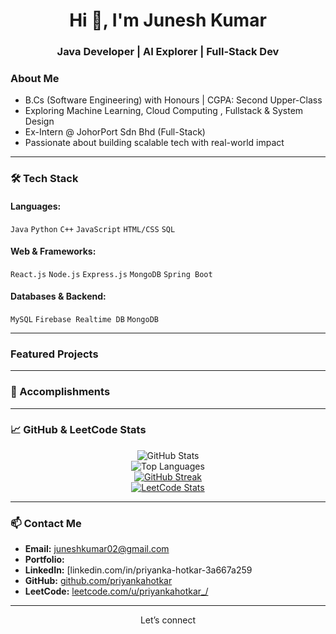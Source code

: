 <h1 align="center">Hi 👋, I'm Junesh Kumar</h1>
<h3 align="center"> Java Developer | AI Explorer | Full-Stack Dev  </h3>


### About Me
-  B.Cs (Software Engineering) with Honours | CGPA: Second Upper-Class
-  Exploring Machine Learning, Cloud Computing , Fullstack & System Design  
-  Ex-Intern @ JohorPort Sdn Bhd (Full-Stack)
-  Passionate about building scalable tech with real-world impact

---

### 🛠️ Tech Stack

#### Languages:
`Java` `Python` `C++` `JavaScript` `HTML/CSS` `SQL`

#### Web & Frameworks:
`React.js`  `Node.js` `Express.js` `MongoDB` `Spring Boot`

#### Databases & Backend:
`MySQL` `Firebase Realtime DB` `MongoDB` 

---

###  Featured Projects


---

### 🏅 Accomplishments


---

### 📈 GitHub & LeetCode Stats

<div align="center">

![GitHub Stats](https://github-readme-stats.vercel.app/api?username=JuneshK&show_icons=true&theme=radical)  
![Top Languages](https://github-readme-stats.vercel.app/api/top-langs/?username=JuneshK&layout=compact&theme=radical)  
[![GitHub Streak](https://streak-stats.demolab.com?user=JuneshK&theme=radical)](https://git.io/streak-stats)  
[![LeetCode Stats](https://leetcard.jacoblin.cool/JuneshK_?theme=dark&font=Fira%20Code&ext=heatmap)](https://leetcode.com/u/JuneshK_/)

</div>

---

### 📫 Contact Me

-  **Email:** juneshkumar02@gmail.com  
-  **Portfolio:** 
-  **LinkedIn:** [linkedin.com/in/priyanka-hotkar-3a667a259
-  **GitHub:** [github.com/priyankahotkar](https://github.com/JuneshK)  
-  **LeetCode:** [leetcode.com/u/priyankahotkar_/](https://leetcode.com/u/JuneshK/)

---

<div align="center"> Let’s connect </div>

